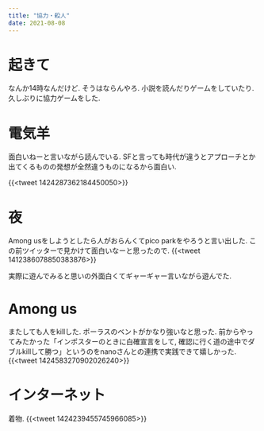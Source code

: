 ```yaml
---
title: "協力・殺人"
date: 2021-08-08
---
```


# 起きて
なんか14時なんだけど. そうはならんやろ. 小説を読んだりゲームをしていたり. 久しぶりに協力ゲームをした.

# 電気羊
面白いねーと言いながら読んでいる. SFと言っても時代が違うとアプローチとか出てくるものの発想が全然違うものになるから面白い.

{{<tweet 1424287362184450050>}}
# 夜
Among usをしようとしたら人がおらんくてpico parkをやろうと言い出した. この前ツイッターで見かけて面白いなーと思ったので.
{{<tweet 1412386078850383876>}}

実際に遊んでみると思いの外面白くてギャーギャー言いながら遊んでた.

# Among us
またしても人をkillした. ポーラスのベントがかなり強いなと思った. 前からやってみたかった「インポスターのときに白確宣言をして, 確認に行く道の途中でダブルkillして勝つ」というのをnanoさんとの連携で実践できて嬉しかった.
{{<tweet 1424583270902026240>}}

# インターネット
着物.
{{<tweet 1424239455745966085>}}

